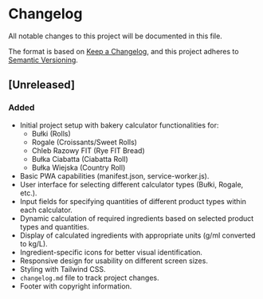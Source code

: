# Changelog

All notable changes to this project will be documented in this file.

The format is based on [Keep a Changelog](https://keepachangelog.com/en/1.0.0/),
and this project adheres to [Semantic Versioning](https://semver.org/spec/v2.0.0.html).

## [Unreleased]

### Added
- Initial project setup with bakery calculator functionalities for:
    - Bułki (Rolls)
    - Rogale (Croissants/Sweet Rolls)
    - Chleb Razowy FIT (Rye FIT Bread)
    - Bułka Ciabatta (Ciabatta Roll)
    - Bułka Wiejska (Country Roll)
- Basic PWA capabilities (manifest.json, service-worker.js).
- User interface for selecting different calculator types (Bułki, Rogale, etc.).
- Input fields for specifying quantities of different product types within each calculator.
- Dynamic calculation of required ingredients based on selected product types and quantities.
- Display of calculated ingredients with appropriate units (g/ml converted to kg/L).
- Ingredient-specific icons for better visual identification.
- Responsive design for usability on different screen sizes.
- Styling with Tailwind CSS.
- `changelog.md` file to track project changes.
- Footer with copyright information.